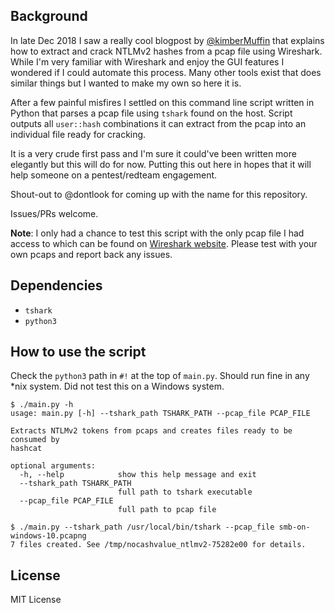 ## Background
In late Dec 2018 I saw a really cool blogpost by [@kimberMuffin](https://twitter.com/kimberMuffin/status/1075073687538171904) that explains how to 
extract and crack NTLMv2 hashes from a pcap file using Wireshark. While I'm very 
familiar with Wireshark and enjoy the GUI features I wondered if I could automate 
this process. Many other tools exist that does similar things but I wanted to 
make my own so here it is.

After a few painful misfires I settled on this command line script written in 
Python that parses a pcap file using `tshark` found on the host. Script outputs 
all `user::hash` combinations it can extract from the pcap into an individual file ready for cracking. 

It is a very crude first pass and I'm sure it could've been written more elegantly
but this will do for now. Putting this out here in hopes that it will help someone
on a pentest/redteam engagement.

Shout-out to @dontlook for coming up with the name for this repository. 

Issues/PRs welcome.  


**Note**: I only had a chance to test this script with the only pcap file I had access
 to which can be found on [Wireshark website](https://wiki.wireshark.org/SampleCaptures?action=AttachFile&do=get&target=smb-on-windows-10.pcapng). Please test with your own pcaps and report back any issues.

## Dependencies
* `tshark` 
* `python3`

## How to use the script

Check the `python3` path in `#!` at the top of `main.py`. Should run fine in any *nix system. Did not test this on a Windows system.
 
```
$ ./main.py -h
usage: main.py [-h] --tshark_path TSHARK_PATH --pcap_file PCAP_FILE

Extracts NTLMv2 tokens from pcaps and creates files ready to be consumed by
hashcat

optional arguments:
  -h, --help            show this help message and exit
  --tshark_path TSHARK_PATH
                        full path to tshark executable
  --pcap_file PCAP_FILE
                        full path to pcap file
```

```
$ ./main.py --tshark_path /usr/local/bin/tshark --pcap_file smb-on-windows-10.pcapng
7 files created. See /tmp/nocashvalue_ntlmv2-75282e00 for details.
```

## License

MIT License
